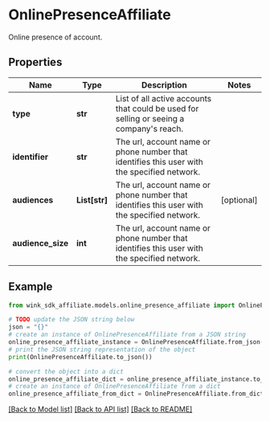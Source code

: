 # OnlinePresenceAffiliate

Online presence of account.

## Properties

Name | Type | Description | Notes
------------ | ------------- | ------------- | -------------
**type** | **str** | List of all active accounts that could be used for selling or seeing a company&#39;s reach. | 
**identifier** | **str** | The url, account name or phone number that identifies this user with the specified network. | 
**audiences** | **List[str]** | The url, account name or phone number that identifies this user with the specified network. | [optional] 
**audience_size** | **int** | The url, account name or phone number that identifies this user with the specified network. | 

## Example

```python
from wink_sdk_affiliate.models.online_presence_affiliate import OnlinePresenceAffiliate

# TODO update the JSON string below
json = "{}"
# create an instance of OnlinePresenceAffiliate from a JSON string
online_presence_affiliate_instance = OnlinePresenceAffiliate.from_json(json)
# print the JSON string representation of the object
print(OnlinePresenceAffiliate.to_json())

# convert the object into a dict
online_presence_affiliate_dict = online_presence_affiliate_instance.to_dict()
# create an instance of OnlinePresenceAffiliate from a dict
online_presence_affiliate_from_dict = OnlinePresenceAffiliate.from_dict(online_presence_affiliate_dict)
```
[[Back to Model list]](../README.md#documentation-for-models) [[Back to API list]](../README.md#documentation-for-api-endpoints) [[Back to README]](../README.md)


